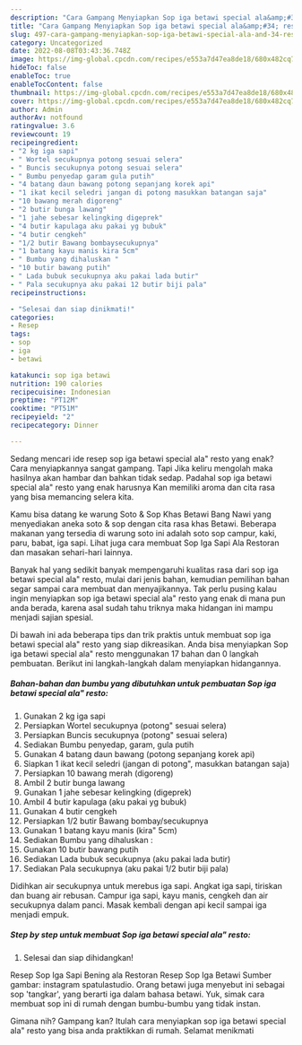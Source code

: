 ```yaml
---
description: "Cara Gampang Menyiapkan Sop iga betawi special ala&amp;#34; restoAnti Ribet"
title: "Cara Gampang Menyiapkan Sop iga betawi special ala&amp;#34; restoAnti Ribet"
slug: 497-cara-gampang-menyiapkan-sop-iga-betawi-special-ala-and-34-restoanti-ribet
category: Uncategorized
date: 2022-08-08T03:43:36.748Z
image: https://img-global.cpcdn.com/recipes/e553a7d47ea8de18/680x482cq70/sop-iga-betawi-special-ala-resto-foto-resep-utama.jpg
hideToc: false
enableToc: true
enableTocContent: false
thumbnail: https://img-global.cpcdn.com/recipes/e553a7d47ea8de18/680x482cq70/sop-iga-betawi-special-ala-resto-foto-resep-utama.jpg
cover: https://img-global.cpcdn.com/recipes/e553a7d47ea8de18/680x482cq70/sop-iga-betawi-special-ala-resto-foto-resep-utama.jpg
author: Admin
authorAv: notfound
ratingvalue: 3.6
reviewcount: 19
recipeingredient:
- "2 kg iga sapi"
- " Wortel secukupnya potong sesuai selera"
- " Buncis secukupnya potong sesuai selera"
- " Bumbu penyedap garam gula putih"
- "4 batang daun bawang potong sepanjang korek api"
- "1 ikat kecil seledri jangan di potong masukkan batangan saja"
- "10 bawang merah digoreng"
- "2 butir bunga lawang"
- "1 jahe sebesar kelingking digeprek"
- "4 butir kapulaga aku pakai yg bubuk"
- "4 butir cengkeh"
- "1/2 butir Bawang bombaysecukupnya"
- "1 batang kayu manis kira 5cm"
- " Bumbu yang dihaluskan "
- "10 butir bawang putih"
- " Lada bubuk secukupnya aku pakai lada butir"
- " Pala secukupnya aku pakai 12 butir biji pala"
recipeinstructions:

- "Selesai dan siap dinikmati!"
categories:
- Resep
tags:
- sop
- iga
- betawi

katakunci: sop iga betawi 
nutrition: 190 calories
recipecuisine: Indonesian
preptime: "PT12M"
cooktime: "PT51M"
recipeyield: "2"
recipecategory: Dinner

---
```



Sedang mencari ide resep sop iga betawi special ala&#34; resto yang enak? Cara menyiapkannya sangat gampang. Tapi Jika keliru mengolah maka hasilnya akan hambar dan bahkan tidak sedap. Padahal sop iga betawi special ala&#34; resto yang enak harusnya Kan memiliki aroma dan cita rasa yang bisa memancing selera kita.


Kamu bisa datang ke warung Soto &amp; Sop Khas Betawi Bang Nawi yang menyediakan aneka soto &amp; sop dengan cita rasa khas Betawi. Beberapa makanan yang tersedia di warung soto ini adalah soto sop campur, kaki, paru, babat, iga sapi. Lihat juga cara membuat Sop Iga Sapi Ala Restoran dan masakan sehari-hari lainnya.

Banyak hal yang sedikit banyak mempengaruhi kualitas rasa dari sop iga betawi special ala&#34; resto, mulai dari jenis bahan, kemudian pemilihan bahan segar sampai cara membuat dan menyajikannya. Tak perlu pusing kalau ingin menyiapkan sop iga betawi special ala&#34; resto yang enak di mana pun anda berada, karena asal sudah tahu triknya maka hidangan ini mampu menjadi sajian spesial.


Di bawah ini ada beberapa tips dan trik praktis untuk membuat sop iga betawi special ala&#34; resto yang siap dikreasikan. Anda bisa menyiapkan Sop iga betawi special ala&#34; resto menggunakan 17 bahan dan 0 langkah pembuatan. Berikut ini langkah-langkah dalam menyiapkan hidangannya.

<!--inarticleads1-->

##### Bahan-bahan dan bumbu yang dibutuhkan untuk pembuatan Sop iga betawi special ala&#34; resto:

1. Gunakan 2 kg iga sapi
1. Persiapkan  Wortel secukupnya (potong&#34; sesuai selera)
1. Persiapkan  Buncis secukupnya (potong&#34; sesuai selera)
1. Sediakan  Bumbu penyedap, garam, gula putih
1. Gunakan 4 batang daun bawang (potong sepanjang korek api)
1. Siapkan 1 ikat kecil seledri (jangan di potong&#34;, masukkan batangan saja)
1. Persiapkan 10 bawang merah (digoreng)
1. Ambil 2 butir bunga lawang
1. Gunakan 1 jahe sebesar kelingking (digeprek)
1. Ambil 4 butir kapulaga (aku pakai yg bubuk)
1. Gunakan 4 butir cengkeh
1. Persiapkan 1/2 butir Bawang bombay/secukupnya
1. Gunakan 1 batang kayu manis (kira&#34; 5cm)
1. Sediakan  Bumbu yang dihaluskan :
1. Gunakan 10 butir bawang putih
1. Sediakan  Lada bubuk secukupnya (aku pakai lada butir)
1. Sediakan  Pala secukupnya (aku pakai 1/2 butir biji pala)


Didihkan air secukupnya untuk merebus iga sapi. Angkat iga sapi, tiriskan dan buang air rebusan. Campur iga sapi, kayu manis, cengkeh dan air secukupnya dalam panci. Masak kembali dengan api kecil sampai iga menjadi empuk. 

<!--inarticleads2-->

##### Step by step untuk membuat Sop iga betawi special ala&#34; resto:


1. Selesai dan siap dihidangkan!

Resep Sop Iga Sapi Bening ala Restoran Resep Sop Iga Betawi Sumber gambar: instagram spatulastudio. Orang betawi juga menyebut ini sebagai sop &#39;tangkar&#39;, yang berarti iga dalam bahasa betawi. Yuk, simak cara membuat sop ini di rumah dengan bumbu-bumbu yang tidak instan. 

Gimana nih? Gampang kan? Itulah cara menyiapkan sop iga betawi special ala&#34; resto yang bisa anda praktikkan di rumah. Selamat menikmati
